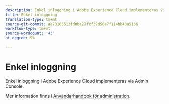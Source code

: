 ```yaml
---
description: Enkel inloggning i Adobe Experience Cloud implementeras via Admin Console.
title: Enkel inloggning
translation-type: tm+mt
source-git-commit: ae73165513fd8ba27fcf32d58e7f114bb43a5136
workflow-type: tm+mt
source-wordcount: '43'
ht-degree: 9%

---
```



# Enkel inloggning

Enkel inloggning i Adobe Experience Cloud implementeras via Admin Console.

Mer information finns i [Användarhandbok för administration](https://helpx.adobe.com/enterprise/admin-guide.html/enterprise/using/set-up-identity.ug.html).
